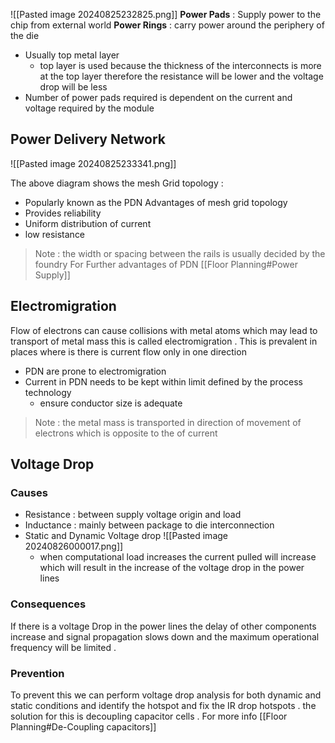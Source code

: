 ![[Pasted image 20240825232825.png]]
**Power Pads** : Supply power to the chip from external world 
**Power Rings** : carry power around the periphery of the die
- Usually top metal layer
	- top layer is used because the thickness of the interconnects is more at the top layer therefore the resistance will be lower and the voltage drop will be less
- Number of power pads required is dependent on the current and voltage required by the module
## Power Delivery Network

![[Pasted image 20240825233341.png]]

The above diagram shows the mesh Grid topology :
 - Popularly known as the PDN
 Advantages of mesh grid topology
 - Provides reliability 
 - Uniform distribution of current
 - low resistance 
 > Note : the width or spacing between the rails is usually decided by the foundry
	For Further advantages of PDN  [[Floor Planning#Power Supply]]
## Electromigration
Flow of electrons can cause collisions with metal atoms which may lead to transport of metal mass this is called electromigration .
This is prevalent in places where is there is current flow only in one direction 
- PDN are prone to electromigration
- Current in PDN needs to be kept within limit defined by the process technology
	- ensure conductor size is  adequate 
>Note : the metal mass is transported in direction of movement of electrons which is opposite to the of current

## Voltage Drop
### Causes 
- Resistance : between supply voltage origin and load
- Inductance : mainly between package to die interconnection 
- Static and Dynamic Voltage drop
		![[Pasted image 20240826000017.png]]
	- when computational load increases the current pulled will increase which will result in the increase of the voltage drop in the power lines
### Consequences

If there is a voltage Drop in the power lines the delay of other components increase and signal propagation slows down and the maximum operational frequency will be limited .
### Prevention 
To prevent this we can perform voltage drop analysis for both dynamic and static conditions 
and identify the hotspot and fix the IR drop hotspots .
the solution for this is decoupling capacitor  cells . 
For more info [[Floor Planning#De-Coupling capacitors]]
